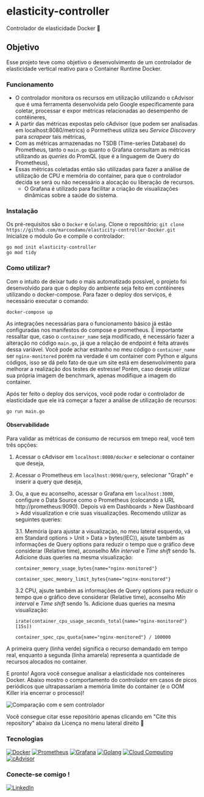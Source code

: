 # elasticity-controller
Controlador de elasticidade Docker 🐳

## Objetivo

Esse projeto teve como objetivo o desenvolvimento de um controlador de elasticidade vertical reativo para o Container Runtime Docker. 

### Funcionamento

- O controlador monitora os recursos em utilização utilizando o cAdvisor que é uma ferramenta desenvolvida pelo Google especificamente para coletar, processar e expor métricas relacionadas ao desempenho de contêineres,
- A partir das métricas expostas pelo cAdvisor (que podem ser analisadas em localhost:8080/metrics) o Pormetheus utiliza seu _Service Discovery_ para _scrapear_ tais métricas,
- Com as métricas armazenadas no TSDB (Time-series Database) do Prometheus, tanto o `main.go` quanto o Grafana consultam as métricas utilizando as _queries_ do PromQL (que é a linguagem de Query do Prometheus),
- Essas métricas coletadas então são utilizadas para fazer a análise de utilização de CPU e memória do container, para que o controlador decida se será ou não necessário a alocação ou liberação de recursos.
  - O Grafana é utilizado para facilitar a criação de visualizações dinâmicas sobre a saúde do sistema.

### Instalação

Os pré-requisitos são o `Docker` e `Golang`. Clone o repositório:
```git clone https://github.com/marcoodamo/elasticity-controller-Docker.git```
Inicialize o módulo Go e compile o controlador:
```
go mod init elasticity-controller
go mod tidy
```

### Como utilizar?

Com o intuito de deixar tudo o mais automatizado possível, o projeto foi desenvolvido para que o deploy do ambiente seja feito em contêineres utilizando o docker-compose. Para fazer o deploy dos serviços, é necessário executar o comando:

```
docker-compose up
```

As integrações necessárias para o funcionamento básico já estão configuradas nos manifestos do compose e prometheus. É importante ressaltar que, caso o `container_name` seja modificado, é necessário fazer a alteração no código `main.go`, já que a relação de endpoint é feita através dessa variável. Você pode achar estranho no meu código o `container_name` ser `nginx-monitored` porém na verdade é um container com Python e alguns códigos, isso se dá pelo fato de que um site está em desenvolvimento para melhorar a realização dos testes de estresse! Porém, caso deseje utilizar sua própria imagem de benchmark, apenas modifique a imagem do container.

Após ter feito o deploy dos serviços, você pode rodar o controlador de elasticidade que ele irá começar a fazer a análise de utilização de recursos:

```
go run main.go
```

#### Observabilidade

Para validar as métricas de consumo de recursos em tmepo real, você tem três opções:
1. Acessar o cAdvisor em `localhost:8080/docker` e selecionar o container que deseja,
2. Acessar o Prometheus em `localhost:9090/query`, selecionar "Graph" e inserir a query que deseja,
3. Ou, a que eu aconselho, acessar o Grafana em `localhost:3000`, configure o Data Source como o Prometheus (colocando a URL http://prometheus:9090). Depois vá em Dashboards > New Dashboard > Add visualization e crie suas visualizações. Recomendo utilizar as seguintes queries:

   3.1. Memória (para ajustar a visualizaçào, no meu lateral esquerdo, vá em Standard options > Unit > Data > bytes(IEC)), ajsute também as informações de Query options para reduzir o tempo que o gráfico deve considerar (Relative time), aconselho _Min interval_ e _Time shift_ sendo 1s. Adicione duas queries na mesma visualização:

   ```
   container_memory_usage_bytes{name="nginx-monitored"}
   ```
   ```
   container_spec_memory_limit_bytes{name="nginx-monitored"}
   ```

   3.2 CPU, ajsute também as informações de Query options para reduzir o tempo que o gráfico deve considerar (Relative time), aconselho _Min interval_ e _Time shift_ sendo 1s. Adicione duas queries na mesma visualização:

   ```
   irate(container_cpu_usage_seconds_total{name="nginx-monitored"}[15s])
   ```
   ```
   container_spec_cpu_quota{name="nginx-monitored"} / 100000
   ```
       
  
A primeira query (linha verde) significa o recurso demandado em tempo real, enquanto a segunda (linha amarela) representa a quantidade de recursos alocados no container.

E pronto! Agora você consegue analisar a elasticidade nos conteineres Docker. Abaixo mostro o comportamento do controlador em casos de picos periódicos que ultrapassariam a memória limite do container (e o OOM Killer iria encerrar o processo)!

![Comparação com e sem controlador](TESTES/comparision.png)

Você consegue citar esse repositório apenas clicando em "Cite this repository" abaixo da Licença no menu lateral direito 🥳

### Tecnologias
[![Docker](https://img.shields.io/badge/Docker-000?style=for-the-badge&logo=docker&logoColor=00A4A6)](https://www.docker.com/)
[![Prometheus](https://img.shields.io/badge/Prometheus-000?style=for-the-badge&logo=prometheus&logoColor=E6522C)](https://prometheus.io/)
[![Grafana](https://img.shields.io/badge/Grafana-000?style=for-the-badge&logo=grafana&logoColor=F46800)](https://grafana.com/)
[![Golang](https://img.shields.io/badge/Golang-000?style=for-the-badge&logo=go&logoColor=00ADD8)](https://golang.org/)
[![Cloud Computing](https://img.shields.io/badge/Cloud%20Computing-000?style=for-the-badge&logo=cloudflare&logoColor=F38020)](https://www.cloudflare.com/)
[![cAdvisor](https://img.shields.io/badge/cAdvisor-000?style=for-the-badge&logo=docker&logoColor=00A4A6)](https://github.com/google/cadvisor)

### Conecte-se comigo !
[![LinkedIn](https://img.shields.io/badge/LinkedIn-0077B5?style=for-the-badge&logo=linkedin&logoColor=white)](https://www.linkedin.com/in/marco-antonio-damo/)
